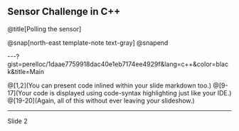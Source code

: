 Sensor Challenge in C++
---
@title[Polling the sensor]

@snap[north-east template-note text-gray]
@snapend

---?gist=perelloc/1daae7759918dac40e1eb7174ee4929f&lang=c++&color=black&title=Main

@[1,2](You can present code inlined within your slide markdown too.)
@[9-17](Your code is displayed using code-syntax highlighting just like your IDE.)
@[19-20](Again, all of this without ever leaving your slideshow.)

---
Slide 2
